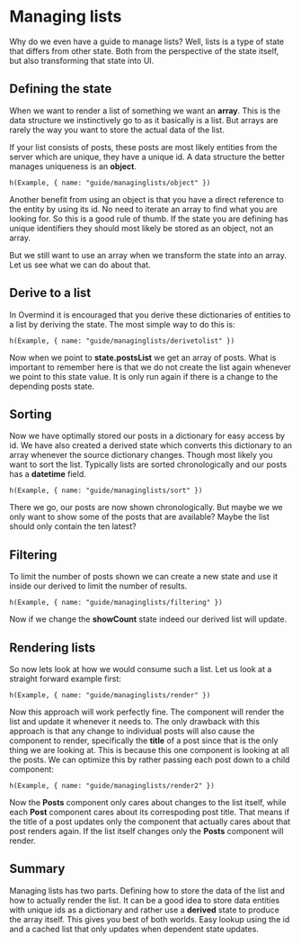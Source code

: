 # Managing lists

Why do we even have a guide to manage lists? Well, lists is a type of state that differs from other state. Both from the perspective of the state itself, but also transforming that state into UI. 

## Defining the state
When we want to render a list of something we want an **array**. This is the data structure we instinctively go to as it basically is a list. But arrays are rarely the way you want to store the actual data of the list. 

If your list consists of posts, these posts are most likely entities from the server which are unique, they have a unique id. A data structure the better manages uniqueness is an **object**.

```marksy
h(Example, { name: "guide/managinglists/object" })
```

Another benefit from using an object is that you have a direct reference to the entity by using its id. No need to iterate an array to find what you are looking for. So this is a good rule of thumb. If the state you are defining has unique identifiers they should most likely be stored as an object, not an array.

But we still want to use an array when we transform the state into an array. Let us see what we can do about that.

## Derive to a list
In Overmind it is encouraged that you derive these dictionaries of entities to a list by deriving the state. The most simple way to do this is:

```marksy
h(Example, { name: "guide/managinglists/derivetolist" })
```

Now when we point to **state.postsList** we get an array of posts. What is important to remember here is that we do not create the list again whenever we point to this state value. It is only run again if there is a change to the depending posts state.

## Sorting

Now we have optimally stored our posts in a dictionary for easy access by id. We have also created a derived state which converts this dictionary to an array whenever the source dictionary changes. Though most likely you want to sort the list. Typically lists are sorted chronologically and our posts has a **datetime** field.

```marksy
h(Example, { name: "guide/managinglists/sort" })
```

There we go, our posts are now shown chronologically. But maybe we we only want to show some of the posts that are available? Maybe the list should only contain the ten latest?

## Filtering

To limit the number of posts shown we can create a new state and use it inside our derived to limit the number of results.

```marksy
h(Example, { name: "guide/managinglists/filtering" })
```

Now if we change the **showCount** state indeed our derived list will update.

## Rendering lists

So now lets look at how we would consume such a list. Let us look at a straight forward example first:

```marksy
h(Example, { name: "guide/managinglists/render" })
```

Now this approach will work perfectly fine. The component will render the list and update it whenever it needs to. The only drawback with this approach is that any change to individual posts will also cause the component to render, specifically the **title** of a post since that is the only thing we are looking at. This is because this one component is looking at all the posts. We can optimize this by rather passing each post down to a child component:

```marksy
h(Example, { name: "guide/managinglists/render2" })
```

Now the **Posts** component only cares about changes to the list itself, while each **Post** component cares about its correspoding post title. That means if the title of a post updates only the component that actually cares about that post renders again. If the list itself changes only the **Posts** component will render.

## Summary

Managing lists has two parts. Defining how to store the data of the list and how to actually render the list. It can be a good idea to store data entities with unique ids as a dictionary and rather use a **derived** state to produce the array itself. This gives you best of both worlds. Easy lookup using the id and a cached list that only updates when dependent state updates.